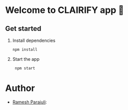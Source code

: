 # Welcome to CLAIRIFY app 👋

## Get started

1. Install dependencies

   ```bash
   npm install
   ```

2. Start the app

   ```bash
    npm start
   ```


   
# Author

- [Ramesh Parajuli](https://github.com/rameshparajuli):
